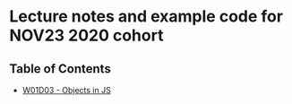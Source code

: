 # Lecture notes and example code for NOV23 2020 cohort

## Table of Contents

* [W01D03 - Objects in JS](https://github.com/andydlindsay/oct26-2020/tree/master/w02d01)

